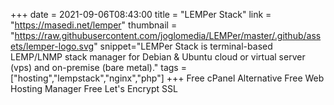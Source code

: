 +++
date = 2021-09-06T08:43:00
title = "LEMPer Stack"
link = "https://masedi.net/lemper"
thumbnail = "https://raw.githubusercontent.com/joglomedia/LEMPer/master/.github/assets/lemper-logo.svg"
snippet="LEMPer Stack is terminal-based LEMP/LNMP stack manager for Debian & Ubuntu cloud or virtual server (vps) and on-premise (bare metal)."
tags = ["hosting","lempstack","nginx","php"]
+++
Free cPanel Alternative
Free Web Hosting Manager
Free Let's Encrypt SSL
